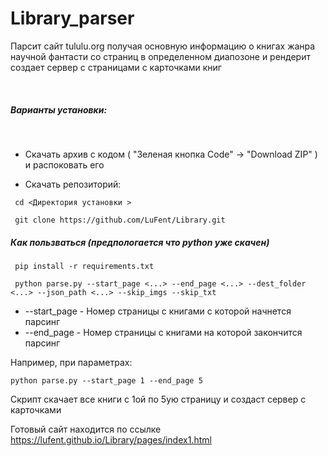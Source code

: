 # Library_parser

 Парсит сайт tululu.org получая основную информацию о книгах жанра  научной фантасти со страниц в определенном диапозоне и рендерит создает сервер с страницами с карточками книг

 &nbsp;

##### Варианты установки:

 &nbsp;

 * Скачать архив с кодом ( "Зеленая кнопка Code" ->  "Download ZIP" ) и распоковать его

 * Скачать репозиторий:
 ```
  cd <Директория установки >

  git clone https://github.com/LuFent/Library.git

 ```


##### Как пользваться (предпологается что python уже скачен)

 ```
  pip install -r requirements.txt

  python parse.py --start_page <...> --end_page <...> --dest_folder <...> --json_path <...> --skip_imgs --skip_txt

```
 * --start_page - Номер страницы с книгами с которой начнется парсинг
 * --end_page - Номер страницы с книгами на которой закончится парсинг


 Например, при параметрах:  

 ```
python parse.py --start_page 1 --end_page 5
 ```

Скрипт скачает все книги с 1ой по 5ую страницу и создаст сервер с карточками



Готовый сайт находится по ссылке
 https://lufent.github.io/Library/pages/index1.html
